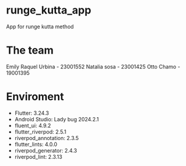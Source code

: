 # runge_kutta_app

App for runge kutta method

# The team
Emily Raquel Urbina - 23001552
Natalia sosa - 23001425
Otto Chamo - 19001395

# Enviroment
- Flutter: 3.24.3
- Android Studio: Lady bug 2024.2.1
- fluent_ui: 4.9.2
- flutter_riverpod: 2.5.1
- riverpod_annotation: 2.3.5
- flutter_lints: 4.0.0
- riverpod_generator: 2.4.3
- riverpod_lint: 2.3.13